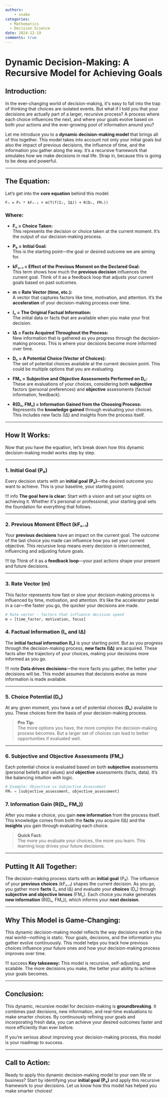 ```yaml
---
authors: 
    - snake
categories:
  - Mathematics
  - Decision Science
date: 2024-12-19
comments: true
---
```


# **Dynamic Decision-Making: A Recursive Model for Achieving Goals**

## **Introduction:**

In the ever-changing world of decision-making, it's easy to fall into the trap of thinking that choices are isolated events. But what if I told you that your decisions are actually part of a larger, recursive process? A process where each choice influences the next, and where your goals evolve based on both your actions and the ever-growing pool of information around you?

Let me introduce you to a **dynamic decision-making model** that brings all of this together. This model takes into account not only your initial goals but also the impact of previous decisions, the influence of time, and the information you gather along the way. It’s a recursive framework that simulates how we make decisions in real life. Strap in, because this is going to be deep and powerful.

---

## **The Equation:**

Let’s get into the **core equation** behind this model:

```
Fₙ = P₀ * kFₙ₋₁ + m(T(f(Iₙ, IΔ)) + R(Dₙ, FMₙ))
```

### **Where:**

- **Fₙ = Choice Taken:**  
   This represents the decision or choice taken at the current moment. It’s the output of our decision-making process.

- **P₀ = Initial Goal:**  
   This is the starting point—the goal or desired outcome we are aiming for.

- **kFₙ₋₁ = Effect of the Previous Moment on the Declared Goal:**  
   This term shows how much the **previous decision** influences the current goal. Think of it as a feedback loop that adjusts your current goals based on past outcomes.

- **m = Rate Vector (time, etc.):**  
   A vector that captures factors like time, motivation, and attention. It’s the **acceleration** of your decision-making process over time.

- **Iₙ = The Original Factual Information:**  
   The initial data or facts that are available when you make your first decision.

- **IΔ = Facts Acquired Throughout the Process:**  
   New information that is gathered as you progress through the decision-making process. This is where your decisions become more informed over time.

- **Dₙ = A Potential Choice (Vector of Choices):**  
   The set of potential choices available at the current decision point. This could be multiple options that you are evaluating.

- **FMₙ = Subjective and Objective Assessments Performed on Dₙ:**  
   These are evaluations of your choices, considering both **subjective** factors (personal preferences) and **objective** assessments (factual information, feedback).

- **R(Dₙ, FMₙ) = Information Gained from the Choosing Process:**  
   Represents the **knowledge gained** through evaluating your choices. This includes new facts (IΔ) and insights from the process itself.

---

## **How It Works:**

Now that you have the equation, let’s break down how this dynamic decision-making model works step by step.

---

### **1. Initial Goal (P₀)**  
Every decision starts with an **initial goal (P₀)**—the desired outcome you want to achieve. This is your baseline, your starting point.

!!! info
    **The goal here is clear:** Start with a vision and set your sights on achieving it. Whether it's personal or professional, your starting goal sets the foundation for everything that follows.

---

### **2. Previous Moment Effect (kFₙ₋₁)**  
Your **previous decisions** have an impact on the current goal. The outcome of the last choice you made can influence how you set your current objective. This recursive loop means every decision is interconnected, influencing and adjusting future goals.

!!! tip
    Think of it as a **feedback loop**—your past actions shape your present and future decisions.

---

### **3. Rate Vector (m)**  
This factor represents how fast or slow your decision-making process is influenced by time, motivation, and attention. It’s like the accelerator pedal in a car—the faster you go, the quicker your decisions are made.  

```python
# Rate vector - factors that influence decision speed
m = [time_factor, motivation, focus]
```

### **4. Factual Information (Iₙ and IΔ)**  
The **initial factual information (Iₙ)** is your starting point. But as you progress through the decision-making process, **new facts (IΔ)** are acquired. These facts alter the trajectory of your choices, making your decisions more informed as you go.

!!! note
    **Data drives decisions**—the more facts you gather, the better your decisions will be. This model assumes that decisions evolve as more information is made available.

---

### **5. Choice Potential (Dₙ)**  
At any given moment, you have a set of potential choices (**Dₙ**) available to you. These choices form the basis of your decision-making process.

> **Pro Tip:**  
> The more options you have, the more complex the decision-making process becomes. But a larger set of choices can lead to better opportunities if evaluated well.

---

### **6. Subjective and Objective Assessments (FMₙ)**  
Each potential choice is evaluated based on both **subjective** assessments (personal beliefs and values) and **objective** assessments (facts, data). It’s like balancing intuition with logic.

```python
# Example: Objective vs Subjective Assessment
FMₙ = [subjective_assessment, objective_assessment]
```

### **7. Information Gain (R(Dₙ, FMₙ))**  
After you make a choice, you gain **new information** from the process itself. This knowledge comes from both the **facts** you acquire (IΔ) and the **insights** you gain through evaluating each choice.

> **Quick Fact:**  
> The more you evaluate your choices, the more you learn. This learning loop drives your future decisions.

---

## **Putting It All Together:**

The decision-making process starts with an **initial goal** (P₀). The influence of your **previous choices** (kFₙ₋₁) shapes the current decision. As you go, you gather more **facts** (Iₙ and IΔ) and evaluate your **choices** (Dₙ) through **subjective and objective lenses** (FMₙ). Each choice you make generates **new information** (R(Dₙ, FMₙ)), which informs your **next decision**.

---

## **Why This Model is Game-Changing:**

This dynamic decision-making model reflects the way decisions work in the real world—nothing is static. Your goals, decisions, and the information you gather evolve continuously. This model helps you track how previous choices influence your future ones and how your decision-making process improves over time.

!!! success
    **Key takeaway:** This model is recursive, self-adjusting, and scalable. The more decisions you make, the better your ability to achieve your goals becomes.

---

## **Conclusion:**

This dynamic, recursive model for decision-making is **groundbreaking**. It combines past decisions, new information, and real-time evaluations to make smarter choices. By continuously refining your goals and incorporating fresh data, you can achieve your desired outcomes faster and more efficiently than ever before.

If you’re serious about improving your decision-making process, this model is your roadmap to success.

---

## **Call to Action:**

Ready to apply this dynamic decision-making model to your own life or business? Start by identifying your **initial goal (P₀)** and apply this recursive framework to your decisions. Let us know how this model has helped you make smarter choices!

